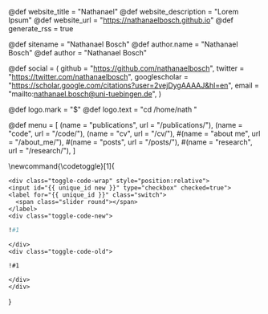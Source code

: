 <!-- RSS settings -->

@def website_title = "Nathanael"
@def website_description = "Lorem Ipsum"
@def website_url = "https://nathanaelbosch.github.io"
@def generate_rss = true


<!-- Theme specific options -->
<!-- @def title = "Nathanael Bosch" -->
@def sitename = "Nathanael Bosch"
@def author.name = "Nathanael Bosch"
@def author = "Nathanael Bosch"


<!-- Social icons -->
@def social = (
        github = "https://github.com/nathanaelbosch",
        twitter = "https://twitter.com/nathanaelbosch",
        googlescholar = "https://scholar.google.com/citations?user=2vejDygAAAAJ&hl=en",
        email = "mailto:nathanael.bosch@uni-tuebingen.de",
    )

<!-- Logo -->
@def logo.mark = "\$"
@def logo.text = "cd /home/nath "

<!-- Menu -->
@def menu = [
        (name = "publications", url = "/publications/"),
        (name = "code", url = "/code/"),
        (name = "cv", url = "/cv/"),
        #(name = "about me", url = "/about_me/"),
        #(name = "posts", url = "/posts/"),
        #(name = "research", url = "/research/"),
    ]


\newcommand{\codetoggle}[1]{
~~~
<div class="toggle-code-wrap" style="position:relative">
<input id="{{ unique_id new }}" type="checkbox" checked=true">
<label for="{{ unique_id }}" class="switch">
  <span class="slider round"></span>
</label>
<div class="toggle-code-new">
~~~
`````julia
!#1
`````
~~~
</div>
<div class="toggle-code-old">
~~~
`````julia-old
!#1
`````
~~~
</div>
</div>
~~~
}
